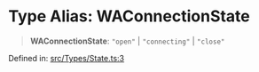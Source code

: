 # Type Alias: WAConnectionState

> **WAConnectionState**: `"open"` \| `"connecting"` \| `"close"`

Defined in: [src/Types/State.ts:3](https://github.com/Fokusdotid/bail/blob/dad8cbc7bd41e0c17126095b0fc017b92c3d85cf/src/Types/State.ts#L3)

